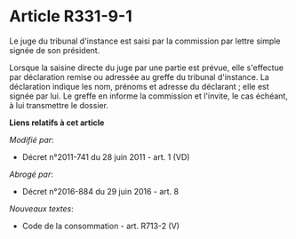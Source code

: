 # Article R331-9-1

Le juge du tribunal d'instance est saisi par la commission par lettre simple signée de son président. 

Lorsque la saisine directe du juge par une partie est prévue, elle s'effectue par déclaration remise ou adressée au greffe du
tribunal d'instance. La déclaration indique les nom, prénoms et adresse du déclarant ; elle est signée par lui. Le greffe en
informe la commission et l'invite, le cas échéant, à lui transmettre le dossier.

**Liens relatifs à cet article**

_Modifié par_:

  - Décret n°2011-741 du 28 juin 2011 - art. 1 (VD)

_Abrogé par_:

  - Décret n°2016-884 du 29 juin 2016 - art. 8

_Nouveaux textes_:

  - Code de la consommation - art. R713-2 (V)
